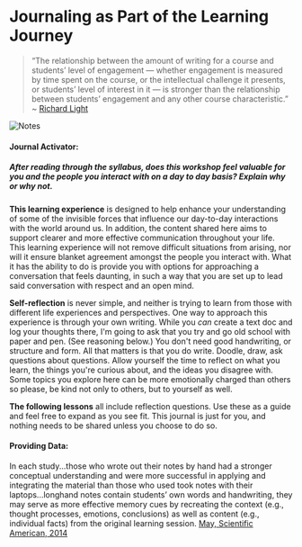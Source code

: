 # Journaling as Part of the Learning Journey

> “The relationship between the amount of writing for a course and students’ level of engagement — whether engagement is measured by time spent on the course, or the intellectual challenge it presents, or students’ level of interest in it — is stronger than the relationship between students’ engagement and any other course characteristic.”  ~ [Richard Light](https://www.questia.com/library/journal/1P3-592165951/writing-and-students-engagement)

![Notes](http://anthropology.si.edu/naa/exhibits/strong/strong136-137x1000.jpg)

#### Journal Activator:   
##### *After reading through the syllabus, does this workshop feel valuable for you and the people you interact with on a day to day basis? Explain why or why not.*

**This learning experience** is designed to help enhance your understanding of some of the invisible forces that influence our day-to-day interactions with the world around us. In addition, the content shared here aims to support clearer and more effective communication throughout your life. This learning experience will not remove difficult situations from arising, nor will it ensure blanket agreement amongst the people you interact with. What it has the ability to do is provide you with options for approaching a conversation that feels daunting, in such a way that you are set up to lead said conversation with respect and an open mind.

**Self-reflection** is never simple, and neither is trying to learn from those with different life experiences and perspectives. One way to approach this experience is through your own writing. While you *can* create a text doc and log your thoughts there, I'm going to ask that you try and go old school with paper and pen. (See reasoning below.) You don't need good handwriting, or structure and form. All that matters is that you do write. Doodle, draw, ask questions about questions. Allow yourself the time to reflect on what you learn, the things you're curious about, and the ideas you disagree with. Some topics you explore here can be more emotionally charged than others so please, be kind not only to others, but to yourself as well.

**The following lessons** all include reflection questions. Use these as a guide and feel free to expand as you see fit. This journal is just for you, and nothing needs to be shared unless you choose to do so.


#### Providing Data:  

In each study...those who wrote out their notes by hand had a stronger conceptual understanding and were more successful in applying and integrating the material than those who used took notes with their laptops...longhand notes contain students’ own words and handwriting, they may serve as more effective memory cues by recreating the context (e.g., thought processes, emotions, conclusions) as well as content (e.g., individual facts) from the original learning session. [May, Scientific American, 2014](https://www.scientificamerican.com/article/a-learning-secret-don-t-take-notes-with-a-laptop/)

